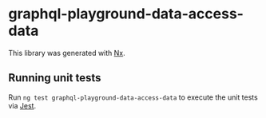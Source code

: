 # graphql-playground-data-access-data

This library was generated with [Nx](https://nx.dev).

## Running unit tests

Run `ng test graphql-playground-data-access-data` to execute the unit tests via [Jest](https://jestjs.io).
